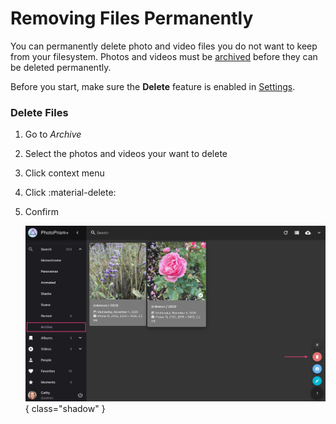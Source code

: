 # Removing Files Permanently #

You can permanently delete photo and video files you do not want to keep from your filesystem.
Photos and videos must be [archived](./archive.md) before they can be deleted permanently.

Before you start, make sure the **Delete** feature is enabled in [Settings](../settings/general.md).

### Delete Files ###

1. Go to *Archive*
2. Select the photos and videos your want to delete
2. Click context menu
3. Click :material-delete:
4. Confirm

   ![Screenshot](img/delete-dark.jpg){ class="shadow" }
